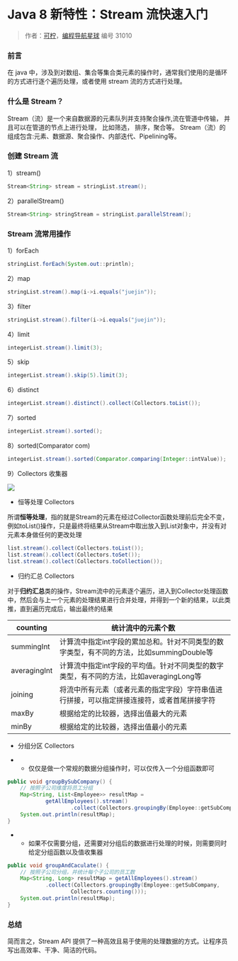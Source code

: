  # Java 8 新特性：Stream 流快速入门

> 作者：[可柠](https://wx.zsxq.com/dweb2/index/footprint/212822221215421)，[编程导航星球](https://wx.zsxq.com/dweb2/index/group/51122858222824) 编号 31010

### 前言

在 java 中，涉及到对数组、集合等集合类元素的操作时，通常我们使用的是循环的方式进行逐个遍历处理，或者使用 stream 流的方式进行处理。

### 什么是 Stream？

Stream（流）是一个来自数据源的元素队列并支持聚合操作,流在管道中传输， 并且可以在管道的节点上进行处理， 比如筛选， 排序，聚合等。 Stream（流）的组成包含:元素、数据源、聚合操作、内部迭代、Pipelining等。

### 创建 Stream 流

1）stream()

```java
Stream<String> stream = stringList.stream();
```

2）parallelStream()

```java
Stream<String> stringStream = stringList.parallelStream();
```

### Stream 流常用操作

1）forEach 

```java
stringList.forEach(System.out::println);
```

2）map

```java
stringList.stream().map(i->i.equals("juejin"));
```

3）filter

```java
stringList.stream().filter(i->i.equals("juejin"));
```

4）limit

```java
integerList.stream().limit(3);
```

5）skip

```java
integerList.stream().skip(5).limit(3);
```

6）distinct

```java
integerList.stream().distinct().collect(Collectors.toList());
```

7）sorted

```java
integerList.stream().sorted();
```

8）sorted(Comparator com)

```java
integerList.stream().sorted(Comparator.comparing(Integer::intValue));
```

9）Collectors 收集器

![](https://pic.yupi.icu/5563/202401242026474.png)

- 恒等处理 Collectors

所谓**恒等处理**，指的就是Stream的元素在经过Collector函数处理前后完全不变，例如toList()操作，只是最终将结果从Stream中取出放入到List对象中，并没有对元素本身做任何的更改处理

```java
list.stream().collect(Collectors.toList());
list.stream().collect(Collectors.toSet());
list.stream().collect(Collectors.toCollection());
```

- 归约汇总 Collectors

对于**归约汇总**类的操作，Stream流中的元素逐个遍历，进入到Collector处理函数中，然后会与上一个元素的处理结果进行合并处理，并得到一个新的结果，以此类推，直到遍历完成后，输出最终的结果

| counting     | 统计流中的元素个数                                           |
| ------------ | ------------------------------------------------------------ |
| summingInt   | 计算流中指定int字段的累加总和。针对不同类型的数字类型，有不同的方法，比如summingDouble等 |
| averagingInt | 计算流中指定int字段的平均值。针对不同类型的数字类型，有不同的方法，比如averagingLong等 |
| joining      | 将流中所有元素（或者元素的指定字段）字符串值进行拼接，可以指定拼接连接符，或者首尾拼接字符 |
| maxBy        | 根据给定的比较器，选择出值最大的元素                         |
| minBy        | 根据给定的比较器，选择出值最小的元素                         |

- 分组分区 Collectors

- - 仅仅是做一个常规的数据分组操作时，可以仅传入一个分组函数即可

```java
public void groupBySubCompany() {
    // 按照子公司维度将员工分组
    Map<String, List<Employee>> resultMap =
            getAllEmployees().stream()
                    .collect(Collectors.groupingBy(Employee::getSubCompany));
    System.out.println(resultMap);
}
```

- - 如果不仅需要分组，还需要对分组后的数据进行处理的时候，则需要同时给定分组函数以及值收集器

```java
public void groupAndCaculate() {
    // 按照子公司分组，并统计每个子公司的员工数
    Map<String, Long> resultMap = getAllEmployees().stream()
            .collect(Collectors.groupingBy(Employee::getSubCompany,
                    Collectors.counting()));
    System.out.println(resultMap);
}
```

### 总结

简而言之，Stream API 提供了一种高效且易于使用的处理数据的方式。让程序员写出高效率、干净、简洁的代码。

